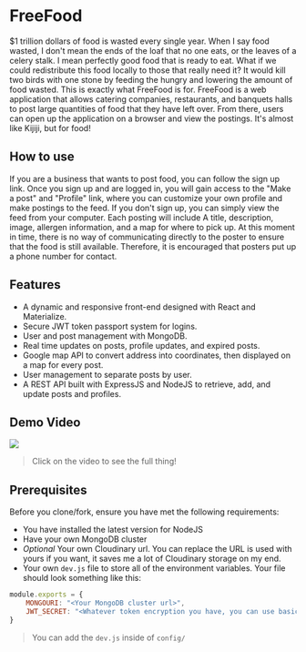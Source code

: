 # FreeFood

$1 trillion dollars of food is wasted every single year. When I say food wasted, I don't mean the ends of the loaf that no one eats, or the leaves of a celery stalk. I mean perfectly good food that is ready to eat. What if we could redistribute this food locally to those that really need it? It would kill two birds with one stone by feeding the hungry and lowering the amount of food wasted. This is exactly what FreeFood is for. FreeFood is a web application that allows catering companies, restaurants, and banquets halls to post large quantities of food that they have left over. From there, users can open up the application on a browser and view the postings. It's almost like Kijiji, but for food!

## How to use

If you are a business that wants to post food, you can follow the sign up link. Once you sign up and are logged in, you will gain access to the "Make a post" and "Profile" link, where you can customize your own profile and make postings to the feed. If you don't sign up, you can simply view the feed from your computer. Each posting will include A title, description, image, allergen information, and a map for where to pick up. At this moment in time, there is no way of communicating directly to the poster to ensure that the food is still available. Therefore, it is encouraged that posters put up a phone number for contact. 


## Features
- A dynamic and responsive front-end designed with React and Materialize. 
- Secure JWT token passport system for logins.
- User and post management with MongoDB. 
- Real time updates on posts, profile updates, and expired posts. 
- Google map API to convert address into coordinates, then displayed on a map for every post. 
- User management to separate posts by user. 
- A REST API built with ExpressJS and NodeJS to retrieve, add, and update posts and profiles. 

## Demo Video

[![](http://img.youtube.com/vi/mWsUzNfDuVg/0.jpg)](http://www.youtube.com/watch?v=mWsUzNfDuVg "Free Food demo")
> Click on the video to see the full thing!



## Prerequisites

Before you clone/fork, ensure you have met the following requirements:
- You have installed the latest version for NodeJS
- Have your own MongoDB cluster
- *Optional* Your own Cloudinary url. You can replace the URL is used with yours if you want, it saves me a lot of Cloudinary storage on my end. 
- Your own `dev.js` file to store all of the environment variables. Your file should look something like this:
```js
module.exports = {
    MONGOURI: "<Your MongoDB cluster url>",
    JWT_SECRET: "<Whatever token encryption you have, you can use basically anything in here>"
}
```
> You can add the `dev.js` inside of `config/`



